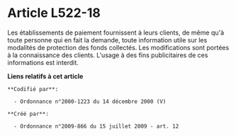 # Article L522-18

Les établissements de paiement fournissent à leurs clients, de même qu'à toute personne qui en fait la demande, toute
information utile sur les modalités de protection des fonds collectés. Les modifications sont portées à la connaissance des
clients. L'usage à des fins publicitaires de ces informations est interdit.

**Liens relatifs à cet article**

	**Codifié par**:

	  - Ordonnance n°2000-1223 du 14 décembre 2000 (V)

	**Créé par**:

	  - Ordonnance n°2009-866 du 15 juillet 2009 - art. 12
